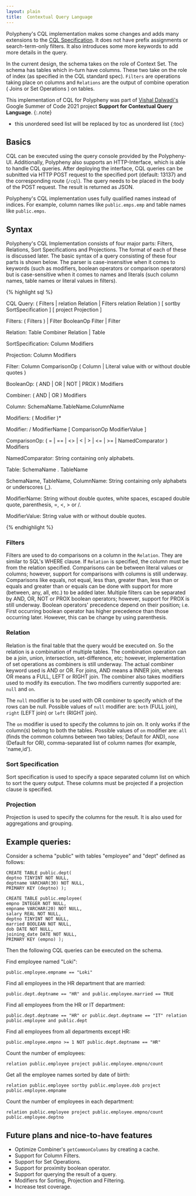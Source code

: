```yaml
---
layout: plain
title:  Contextual Query Language
---
```


Polypheny's CQL implementation makes some changes and adds many extensions to the [CQL Specification](https://www.loc.gov/standards/sru/cql/spec.html). It does not have prefix assignments or search-term-only filters. It also introduces some more keywords to add more details in the query.

In the current design, the schema takes on the role of Context Set. The schema has tables which in-turn have columns. These two take on the role of index (as specified in the CQL standard spec). `Filters` are operations taking place on columns and `Relations` are the output of combine operation ( Joins or Set Operations ) on tables.

This implementation of CQL for Polypheny was part of [Vishal Dalwadi's](https://github.com/VishalDalwadi) Google Summer of Code 2021 project **Support for Contextual Query Language**.
{:.note}


* this unordered seed list will be replaced by toc as unordered list
{:toc}



## Basics

CQL can be executed using the query console provided by the Polypheny-UI. Additionally, Polypheny also supports an HTTP-Interface, which is able to handle CQL queries. After deploying the interface, CQL queries can be subnitted via HTTP POST request to the specified port (default: 13137) and the corresponding route (`/cql`). The query needs to be placed in the body of the POST request. The result is returned as JSON.

Polypheny's CQL implementation uses fully qualified names instead of indices. For example, column names like `public.emps.emp` and table names like `public.emps`.



## Syntax

Polypheny's CQL Implementation consists of four major parts: Filters, Relations, Sort Specifications and Projections.
The format of each of these is discussed later. The basic syntax of a query consisting of these four parts is shown
below. The parser is case-insensitive when it comes to keywords (such as modifiers, boolean operators or comparison
operators) but is case-sensitive when it comes to names and literals (such column names, table names or literal 
values in filters). 

{% highlight sql %}

<!--- BNF start --->

CQL Query:
    (
        Filters
    |
        relation Relation
    |
        Filters relation Relation
    )
    [ sortby SortSpecification ]
    [ project Projection ]

Filters:
    ( Filters ) | Filter BooleanOp Filter | Filter

Relation:
    Table Combiner Relation | Table

SortSpecification:
    Column Modifiers

Projection:
    Column Modifiers

Filter:
    Column ComparisonOp ( Column | Literal value with or without double quotes )

BooleanOp:
    ( AND | OR | NOT | PROX )
    Modifiers

Combiner:
    ( AND | OR )
    Modifiers

Column:
    SchemaName.TableName.ColumnName

Modifiers:
    ( Modifier )*

Modifier:
    / ModifierName
    [ ComparisonOp ModifierValue ]

ComparisonOp:
    ( = | == | <> | < | > | <= | >= | NamedComparator )
    Modifiers

NamedComparator:
    String containing only alphabets.

Table:
    SchemaName . TableName

SchemaName, TableName, ColumnName:
    String containing only alphabets or underscores (_).

ModifierName:
    String without double quotes, white spaces, escaped double quote, parenthesis, =, <, > or /.

ModifierValue:
    String value with or without double quotes.

<!--- BNF end --->

{% endhighlight %}

### Filters
Filters are used to do comparisons on a column in the `Relation`. They are similar to SQL's WHERE clause.
If `Relation` is specified, the column must be from the relation specified. Comparisons can be between literal
values or columns; however, support for comparisons with columns is still underway. Comparisons like equals,
not equal, less than, greater than, less than or equals and greater than or equals can be done with support for
more (between, any, all, etc.) to be added later. Multiple filters can be separated by AND, OR, NOT or PROX boolean
operators; however, support for PROX is still underway. Boolean operators' precedence depend on their position; i.e.
First occurring boolean operator has higher precedence than those occurring later. However, this can be change by
using parenthesis.

### Relation
Relation is the final table that the query would be executed on. So the relation is a combination of
multiple tables. The combination operation can be a join, union, intersection, set-difference, etc; however, 
implementation of set operations as combiners is still underway. The actual combiner keyword used is AND or OR.
For joins, AND means a INNER join, whereas OR means a FULL, LEFT or RIGHT join. The combiner also takes modifiers
used to modify its execution. The two modifiers currently supported are: `null` and `on`.

The `null` modifier is to be used with OR combiner to specify which of the rows can be null. Possible values of
  `null` modifier are: `both` (FULL join), `right` (LEFT join) or `left` (RIGHT join).

The `on` modifier is used to specify the columns to join on. It only works if the column(s) belong to both the
tables. Possible values of `on` modifier are: `all` (finds the common columns between two tables; Default for AND),
`none` (Default for OR), comma-separated list of column names (for example, 'name,id').
  

### Sort Specification
Sort specification is used to specify a space separated column list on which to sort the query output. These columns must be projected if a projection clause is specified.

### Projection
Projection is used to specify the columns for the result. It is also used for aggregations and grouping.



## Example queries:

Consider a schema "public" with tables "employee" and "dept" defined as follows:

```
CREATE TABLE public.dept(
deptno TINYINT NOT NULL,
deptname VARCHAR(30) NOT NULL,
PRIMARY KEY (deptno) );

CREATE TABLE public.employee(
empno INTEGER NOT NULL,
empname VARCHAR(20) NOT NULL,
salary REAL NOT NULL,
deptno TINYINT NOT NULL,
married BOOLEAN NOT NULL,
dob DATE NOT NULL,
joining_date DATE NOT NULL,
PRIMARY KEY (empno) );
```

Then the following CQL queries can be executed on the schema.

Find employee named "Loki":
```
public.employee.empname == "Loki"
```


Find all employees in the HR department that are married:
```
public.dept.deptname == "HR" and public.employee.married == TRUE
```

Find all employees from the HR or IT department:
```
public.dept.deptname == "HR" or public.dept.deptname == "IT" relation public.employee and public.dept
```


Find all employees from all departments except HR:
```
public.employee.empno >= 1 NOT public.dept.deptname == "HR"
```


Count the number of employees:
```
relation public.employee project public.employee.empno/count
```


Get all the employee names sorted by date of birth:
```
relation public.employee sortby public.employee.dob project public.employee.empname
```


Count the number of employees in each department:
```
relation public.employee project public.employee.empno/count public.employee.deptno
```



## Future plans and nice-to-have features

- Optimize Combiner's `getCommonColumns` by creating a cache.
- Support for Column Filters.
- Support for Set Operations.
- Support for proximity boolean operator.
- Support for querying the result of a query.
- Modifiers for Sorting, Projection and Filtering.
- Increase test coverage.